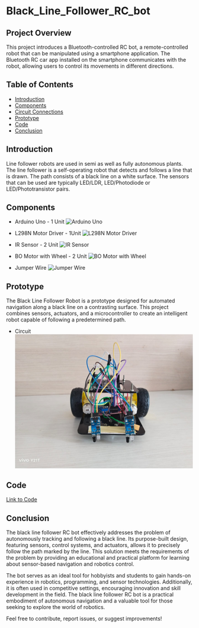 # Black_Line_Follower_RC_bot

## Project Overview

This project introduces a Bluetooth-controlled RC bot, a remote-controlled robot that can be manipulated using a smartphone application. The Bluetooth RC car app installed on the smartphone communicates with the robot, allowing users to control its movements in different directions.

## Table of Contents

- [Introduction](#introduction)
- [Components](#components)
- [Circuit Connections](#circuit-connections)
- [Prototype](#prototype)
- [Code](#code)
- [Conclusion](#conclusion)

## Introduction

Line follower robots are used in semi as well as fully autonomous plants. The line follower is a self-operating robot that detects and follows a line that is drawn. The path consists of a black line on a white surface. The sensors that can be used are typically LED/LDR, LED/Photodiode or LED/Phototransistor pairs.



## Components

- Arduino Uno - 1 Unit
![Arduino Uno](https://5.imimg.com/data5/NB/KR/OH/SELLER-19590896/arduino-uno-r3-atmega16u2-atmega328-dip-.jpg)

- L298N Motor Driver - 1Unit
![L298N Motor Driver](https://components101.com/sites/default/files/component_pin/L298N-Module-Pinout.jpg)

- IR Sensor - 2 Unit
![IR Sensor ](https://5.imimg.com/data5/EN/IH/PV/SELLER-49489929/ir-sen2.png)

- BO Motor with Wheel - 2 Unit
![BO Motor with Wheel ](https://www.robotbanao.com/cdn/shop/products/2-x-duel-shaft-bo-motor-with-wheel-black-and-yellow-2-sets-combo-32482981183724.jpg?v=1635000844)

- Jumper Wire
![Jumper Wire ](https://m.media-amazon.com/images/I/71DvlkHeCuL.jpg)



## Prototype
The Black Line Follower Robot is a prototype designed for automated navigation along a black line on a contrasting surface. This project combines sensors, actuators, and a microcontroller to create an intelligent robot capable of following a predetermined path.

- Circuit
![Circuit](img/img.jpeg)

## Code

[Link to Code](https://docs.google.com/document/d/1yOwO8bCl489hEB7cHf8Prr4tpoaIlrI_q3_zQLsGZC8/edit?usp=sharing)

## Conclusion

The black line follower RC bot effectively addresses the problem of autonomously tracking and following a black line. Its purpose-built design, featuring sensors, control systems, and actuators, allows it to precisely follow the path marked by the line. This solution meets the requirements of the problem by providing an educational and practical platform for learning about sensor-based navigation and robotics control.

The bot serves as an ideal tool for hobbyists and students to gain hands-on experience in robotics, programming, and sensor technologies. Additionally, it is often used in competitive settings, encouraging innovation and skill development in the field. The black line follower RC bot is a practical embodiment of autonomous navigation and a valuable tool for those seeking to explore the world of robotics.

Feel free to contribute, report issues, or suggest improvements!